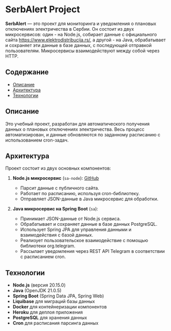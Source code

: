 # SerbAlert Project

**SerbAlert** — это проект для мониторинга и уведомления о плановых отключениях электричества в Сербии. Он состоит из двух микросервисов: один - на Node.js, собирает данные с официального сайта https://www.elektrodistribucija.rs/, а другой - на Java, обрабатывает и сохраняет эти данные в базе данных, с последующей отправкой пользователям. Микросервисы взаимодействуют между собой через HTTP.

## Содержание
- [Описание](#описание)
- [Архитектура](#архитектура)
- [Технологии](#технологии)

## Описание
Это учебный проект, разработан для автоматического получения данных о плановых отключениях электричества. Весь процесс автоматизирован, и данные обновляются по заданному расписанию с использованием cron-задач.

## Архитектура

Проект состоит из двух основных компонентов:

1. **Node.js микросервис** (`sa-node`): [GitHub](https://github.com/devonX1/sa-java)
    - Парсит данные с публичного сайта.
    - Работает по расписанию, используя cron-библиотеку.
    - Отправляет JSON-данные в Java микросервис для обработки.

2. **Java микросервис на Spring Boot** (`sa`):
    - Принимает JSON-данные от Node.js сервиса.
    - Обрабатывает и сохраняет данные в базе данных PostgreSQL.
    - Использует Spring JPA для управления данными и взаимодействия с базой данных.
    - Реализует пользовательское взаимодействие с помощью библиотеки org.telegram.
    - Рассылает уведомления через REST API Telegram в соответствии с расписанием cron.

## Технологии

- **Node.js** (версия 20.15.0)
- **Java** (OpenJDK 21.0.5)
- **Spring Boot** (Spring Data JPA, Spring Web)
- **Liquibase** для миграций базы данных
- **Docker** для контейнеризации компонентов
- **Heroku** для деплоя приложения
- **PostgreSQL** для хранения данных
- **Cron** для расписания парсинга данных
